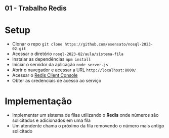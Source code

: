## 01 - Trabalho Redis

# Setup

- Clonar o repo `git clone https://github.com/esensato/nosql-2023-02.git`
- Acessar o diretório `nosql-2023-02/aula/sistema-fila`
- Instalar as dependências `npm install`
- Iniciar o servidor da aplicação `node server.js`
- Abrir o navegador e acessar a URL `http://localhost:8000/`
- Acessar o [Redis Client Console](https://app.redislabs.com/#/login)
- Obter as credenciais de acesso ao serviço

# Implementação

- Implementar um sistema de filas utilizando o **Redis** onde números são solicitados e adicionados em uma fila
- Um atendente chama o próximo da fila removendo o número mais antigo solicitado
